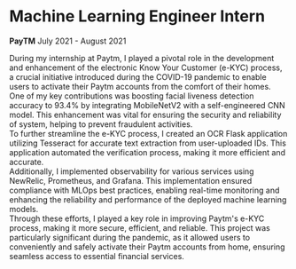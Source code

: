 # Machine Learning Engineer Intern
**PayTM**
July 2021 - August 2021
<br>

During my internship at Paytm, I played a pivotal role in the development and enhancement of the electronic Know Your Customer (e-KYC) process, a crucial initiative introduced during the COVID-19 pandemic to enable users to activate their Paytm accounts from the comfort of their homes.
<br>
One of my key contributions was boosting facial liveness detection accuracy to 93.4% by integrating MobileNetV2 with a self-engineered CNN model. This enhancement was vital for ensuring the security and reliability of system, helping to prevent fraudulent activities.
<br>
To further streamline the e-KYC process, I created an OCR Flask application utilizing Tesseract for accurate text extraction from user-uploaded IDs. This application automated the verification process, making it more efficient and accurate.
<br>
Additionally, I implemented observability for various services using NewRelic, Prometheus, and Grafana. This implementation ensured compliance with MLOps best practices, enabling real-time monitoring and enhancing the reliability and performance of the deployed machine learning models.
<br>
Through these efforts, I played a key role in improving Paytm's e-KYC process, making it more secure, efficient, and reliable. This project was particularly significant during the pandemic, as it allowed users to conveniently and safely activate their Paytm accounts from home, ensuring seamless access to essential financial services.